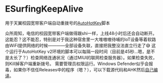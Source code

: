 # ESurfingKeepAlive
 用于天翼校园宽带客户端自动重拨号的[AutoHotKey](https://github.com/Lexikos/AutoHotkey_L)脚本

众所周知，电信的校园宽带客户端做得跟shi一样，上线48小时后还会自动断开。这能忍？这不能忍，特别是对于我这种宿舍里一大堆嗷嗷待哺的IoT设备等着软路由WiFi提供网络的时候————全部设备失联，直接把我整没法直立行走了😅
这个运行于AutoHotKey v2环境的脚本可以每隔一段时间（目前是45秒...嗯，是不是太长了？）检查网络连通状况（通过MIUI的联网检查服务器）。如果检查失败，则Kill掉客户端重新拨号。
需要管理员权限运行。Windows Defender似乎会报毒，如果你不信任Releases中的程序（嗯？），可以下载源代码和AHK然后[自己编译](https://ahkcn.github.io/docs/Scripts.htm#ahk2exe)。
